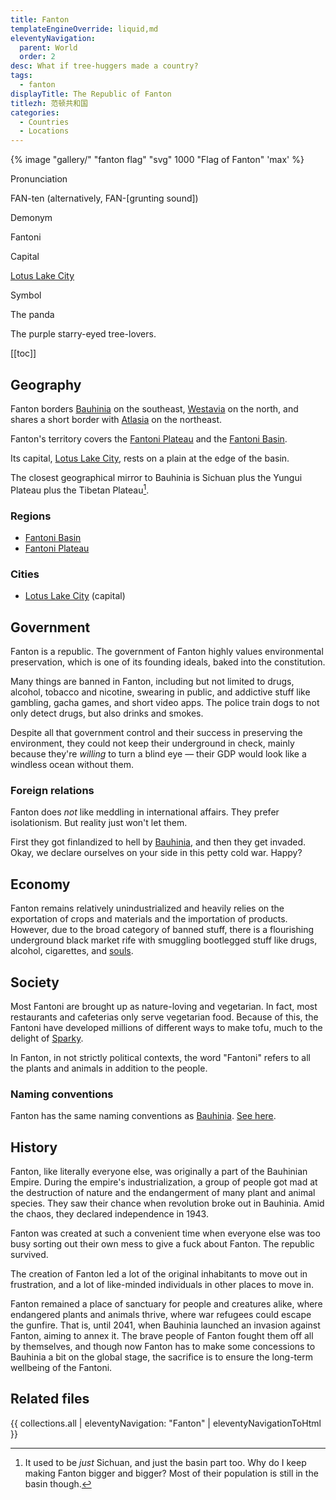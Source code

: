 ```yaml
---
title: Fanton
templateEngineOverride: liquid,md
eleventyNavigation:
  parent: World
  order: 2
desc: What if tree-huggers made a country?
tags:
  - fanton
displayTitle: The Republic of Fanton
titlezh: 范顿共和国
categories:
  - Countries
  - Locations
---
```


{% image "gallery/" "fanton flag" "svg" 1000 "Flag of Fanton" 'max' %}

<div class="attr">
  <p>Pronunciation</p>
  <p>FAN-ten (alternatively, FAN-[grunting sound])</p>
  <p>Demonym</p>
  <p>Fantoni</p>
  <p>Capital</p>
  <p><a href="/world/fanton/lotus-lake-city/">Lotus Lake City</a></p>
  <p>Symbol</p>
  <p>The panda</p>
</div>

The purple starry-eyed tree-lovers.

[[toc]]

## Geography

Fanton borders [Bauhinia](/world/bauhinia/) on the southeast, [Westavia](/world/westavia/) on the north, and shares a short border with [Atlasia](/world/atlasia/) on the northeast.

Fanton's territory covers the [Fantoni Plateau](/world/fanton/fantoni-plateau/) and the [Fantoni Basin](/world/fanton/fantoni-basin/).

Its capital, [Lotus Lake City](/world/fanton/lotus-lake-city/), rests on a plain at the edge of the basin.

The closest geographical mirror to Bauhinia is Sichuan plus the Yungui Plateau plus the Tibetan Plateau[^1].

### Regions

- [Fantoni Basin](/world/fanton/fantoni-basin/)
- [Fantoni Plateau](/world/fanton/fantoni-plateau/)

### Cities

- [Lotus Lake City](/world/fanton/lotus-lake-city/) (capital)

## Government

Fanton is a republic. The government of Fanton highly values environmental preservation, which is one of its founding ideals, baked into the constitution.

Many things are banned in Fanton, including but not limited to drugs, alcohol, tobacco and nicotine, swearing in public, and addictive stuff like gambling, gacha games, and short video apps. The police train dogs to not only detect drugs, but also drinks and smokes.

Despite all that government control and their success in preserving the environment, they could not keep their underground in check, mainly because they're *willing* to turn a blind eye — their GDP would look like a windless ocean without them.

### Foreign relations

Fanton does *not* like meddling in international affairs. They prefer isolationism. But reality just won't let them.

First they got finlandized to hell by [Bauhinia](/world/bauhinia/), and then they get invaded. Okay, we declare ourselves on your side in this petty cold war. Happy?

## Economy

Fanton remains relatively unindustrialized and heavily relies on the exportation of crops and materials and the importation of products. However, due to the broad category of banned stuff, there is a flourishing underground black market rife with smuggling bootlegged stuff like drugs, alcohol, cigarettes, and [souls](/world/souls/).

## Society

Most Fantoni are brought up as nature-loving and vegetarian. In fact, most restaurants and cafeterias only serve vegetarian food. Because of this, the Fantoni have developed millions of different ways to make tofu, much to the delight of [Sparky](/characters/sparky/).

In Fanton, in not strictly political contexts, the word "Fantoni" refers to all the plants and animals in addition to the people.

### Naming conventions

Fanton has the same naming conventions as [Bauhinia](/world/bauhinia/). [See here](/world/bauhinia/#naming-conventions).

## History

Fanton, like literally everyone else, was originally a part of the Bauhinian Empire. During the empire's industrialization, a group of people got mad at the destruction of nature and the endangerment of many plant and animal species. They saw their chance when revolution broke out in Bauhinia. Amid the chaos, they declared independence in 1943.

Fanton was created at such a convenient time when everyone else was too busy sorting out their own mess to give a fuck about Fanton. The republic survived.

The creation of Fanton led a lot of the original inhabitants to move out in frustration, and a lot of like-minded individuals in other places to move in.

Fanton remained a place of sanctuary for people and creatures alike, where endangered plants and animals thrive, where war refugees could escape the gunfire. That is, until 2041, when Bauhinia launched an invasion against Fanton, aiming to annex it. The brave people of Fanton fought them off all by themselves, and though now Fanton has to make some concessions to Bauhinia a bit on the global stage, the sacrifice is to ensure the long-term wellbeing of the Fantoni.

## Related files

{{ collections.all | eleventyNavigation: "Fanton" | eleventyNavigationToHtml }}

[^1]: It used to be *just* Sichuan, and just the basin part too. Why do I keep making Fanton bigger and bigger? Most of their population is still in the basin though.
